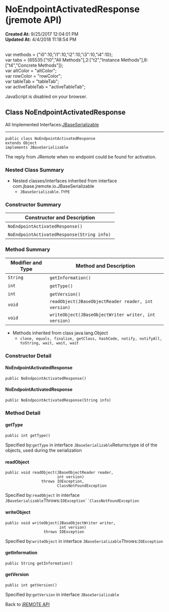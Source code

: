# NoEndpointActivatedResponse (jremote API)

**Created At:** 9/25/2017 12:04:01 PM  
**Updated At:** 4/4/2018 11:18:54 PM  

<!--<br>    try {<br>        if (location.href.indexOf('is-external=true') == -1) {<br>            parent.document.title="NoEndpointActivatedResponse (jremote   API)";<br>        }<br>    }<br>    catch(err) {<br>    }<br>//--><br>var methods = {"i0":10,"i1":10,"i2":10,"i3":10,"i4":10};<br>var tabs = {65535:["t0","All Methods"],2:["t2","Instance Methods"],8:["t4","Concrete Methods"]};<br>var altColor = "altColor";<br>var rowColor = "rowColor";<br>var tableTab = "tableTab";<br>var activeTableTab = "activeTableTab";
JavaScript is disabled on your browser.



## Class NoEndpointActivatedResponse

All Implemented Interfaces:[JBaseSerializable](/39250-io/com_jbase_jremote_io_jbaseserializable "interface in com.jbase.jremote.io")
* * *


```
public class NoEndpointActivatedResponse
extends Object
implements JBaseSerializable
```

The reply from JRemote when no endpoint could be found for activation.

### Nested Class Summary

- Nested classes/interfaces inherited from interface com.jbase.jremote.io.JBaseSerializable
    - `JBaseSerializable.TYPE`






### Constructor Summary


| Constructor and Description<br> |
| --- |
| `NoEndpointActivatedResponse()` <br> |
| `NoEndpointActivatedResponse(String info)` <br> |






### Method Summary


| Modifier and Type<br> | Method and Description<br> |
| --- | --- |
| `String`<br> | `getInformation()` <br> |
| `int`<br> | `getType()` <br> |
| `int`<br> | `getVersion()` <br> |
| `void`<br> | `readObject(JBaseObjectReader reader, int version)` <br> |
| `void`<br> | `writeObject(JBaseObjectWriter writer, int version)` <br> |


- Methods inherited from class java.lang.Object
    - `clone, equals, finalize, getClass, hashCode, notify, notifyAll, toString, wait, wait, wait`

### Constructor Detail

#### NoEndpointActivatedResponse

```
public NoEndpointActivatedResponse()
```

#### NoEndpointActivatedResponse

```
public NoEndpointActivatedResponse(String info)
```



### 


### Method Detail

#### getType

```
public int getType()
```
Specified by:`getType` in interface `JBaseSerializable`Returns:type id of the objects, used during the serialization
#### readObject

```
public void readObject(JBaseObjectReader reader,
                       int version)
                throws IOException,
                       ClassNotFoundException
```
Specified by:`readObject` in interface `JBaseSerializable`Throws:`IOException``ClassNotFoundException`
#### writeObject

```
public void writeObject(JBaseObjectWriter writer,
                        int version)
                 throws IOException
```
Specified by:`writeObject` in interface `JBaseSerializable`Throws:`IOException`
#### getInformation

```
public String getInformation()
```

#### getVersion

```
public int getVersion()
```
Specified by:`getVersion` in interface `JBaseSerializable`

Back to [jREMOTE API](com_jbase_jremote_package-summary)

